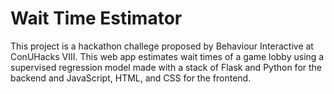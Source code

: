 # Wait Time Estimator
This project is a hackathon challege proposed by Behaviour Interactive at ConUHacks VIII. This web app estimates wait times of a game lobby using a supervised regression model made with a stack of Flask and Python for the backend and JavaScript, HTML, and CSS for the frontend. 
